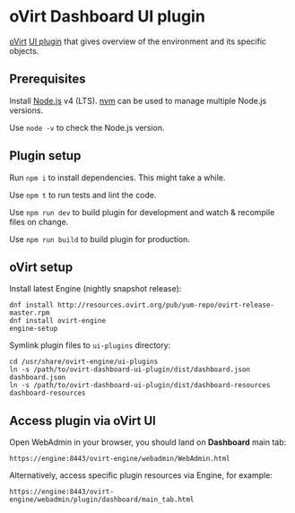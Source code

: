 # oVirt Dashboard UI plugin

[oVirt](http://www.ovirt.org/) [UI plugin](http://www.ovirt.org/Features/UIPlugins) that gives overview of the environment and its specific objects.

## Prerequisites

Install [Node.js](https://nodejs.org/) v4 (LTS). [nvm](https://github.com/creationix/nvm) can be used to manage multiple Node.js versions.

Use `node -v` to check the Node.js version.

## Plugin setup

Run `npm i` to install dependencies. This might take a while.

Use `npm t` to run tests and lint the code.

Use `npm run dev` to build plugin for development and watch & recompile files on change.

Use `npm run build` to build plugin for production.

## oVirt setup

Install latest Engine (nightly snapshot release):

```
dnf install http://resources.ovirt.org/pub/yum-repo/ovirt-release-master.rpm
dnf install ovirt-engine
engine-setup
```

Symlink plugin files to `ui-plugins` directory:

```
cd /usr/share/ovirt-engine/ui-plugins
ln -s /path/to/ovirt-dashboard-ui-plugin/dist/dashboard.json dashboard.json
ln -s /path/to/ovirt-dashboard-ui-plugin/dist/dashboard-resources dashboard-resources
```

## Access plugin via oVirt UI

Open WebAdmin in your browser, you should land on **Dashboard** main tab:

```
https://engine:8443/ovirt-engine/webadmin/WebAdmin.html
```

Alternatively, access specific plugin resources via Engine, for example:

```
https://engine:8443/ovirt-engine/webadmin/plugin/dashboard/main_tab.html
```
